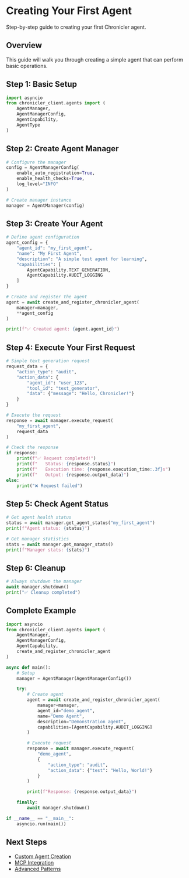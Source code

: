# Creating Your First Agent

Step-by-step guide to creating your first Chronicler agent.

## Overview

This guide will walk you through creating a simple agent that can perform basic operations.

## Step 1: Basic Setup

```python
import asyncio
from chronicler_client.agents import (
    AgentManager,
    AgentManagerConfig,
    AgentCapability,
    AgentType
)
```

## Step 2: Create Agent Manager

```python
# Configure the manager
config = AgentManagerConfig(
    enable_auto_registration=True,
    enable_health_checks=True,
    log_level="INFO"
)

# Create manager instance
manager = AgentManager(config)
```

## Step 3: Create Your Agent

```python
# Define agent configuration
agent_config = {
    "agent_id": "my_first_agent",
    "name": "My First Agent",
    "description": "A simple test agent for learning",
    "capabilities": [
        AgentCapability.TEXT_GENERATION,
        AgentCapability.AUDIT_LOGGING
    ]
}

# Create and register the agent
agent = await create_and_register_chronicler_agent(
    manager=manager,
    **agent_config
)

print(f"✅ Created agent: {agent.agent_id}")
```

## Step 4: Execute Your First Request

```python
# Simple text generation request
request_data = {
    "action_type": "audit",
    "action_data": {
        "agent_id": "user_123",
        "tool_id": "text_generator",
        "data": {"message": "Hello, Chronicler!"}
    }
}

# Execute the request
response = await manager.execute_request(
    "my_first_agent",
    request_data
)

# Check the response
if response:
    print(f"✅ Request completed!")
    print(f"   Status: {response.status}")
    print(f"   Execution time: {response.execution_time:.3f}s")
    print(f"   Output: {response.output_data}")
else:
    print("❌ Request failed")
```

## Step 5: Check Agent Status

```python
# Get agent health status
status = await manager.get_agent_status("my_first_agent")
print(f"Agent status: {status}")

# Get manager statistics
stats = await manager.get_manager_stats()
print(f"Manager stats: {stats}")
```

## Step 6: Cleanup

```python
# Always shutdown the manager
await manager.shutdown()
print("✅ Cleanup completed")
```

## Complete Example

```python
import asyncio
from chronicler_client.agents import (
    AgentManager,
    AgentManagerConfig,
    AgentCapability,
    create_and_register_chronicler_agent
)

async def main():
    # Setup
    manager = AgentManager(AgentManagerConfig())

    try:
        # Create agent
        agent = await create_and_register_chronicler_agent(
            manager=manager,
            agent_id="demo_agent",
            name="Demo Agent",
            description="Demonstration agent",
            capabilities=[AgentCapability.AUDIT_LOGGING]
        )

        # Execute request
        response = await manager.execute_request(
            "demo_agent",
            {
                "action_type": "audit",
                "action_data": {"test": "Hello, World!"}
            }
        )

        print(f"Response: {response.output_data}")

    finally:
        await manager.shutdown()

if __name__ == "__main__":
    asyncio.run(main())
```

## Next Steps

- [Custom Agent Creation](../guides/custom-agents.md)
- [MCP Integration](../guides/mcp-integration.md)
- [Advanced Patterns](../examples/advanced-patterns.md)